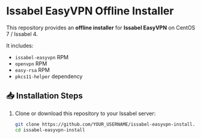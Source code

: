 # Issabel EasyVPN Offline Installer

This repository provides an **offline installer** for **Issabel EasyVPN** on CentOS 7 / Issabel 4.

It includes:
- `issabel-easyvpn` RPM
- `openvpn` RPM
- `easy-rsa` RPM
- `pkcs11-helper` dependency

## 📥 Installation Steps

1. Clone or download this repository to your Issabel server:
   ```bash
   git clone https://github.com/YOUR_USERNAME/issabel-easyvpn-install.git
   cd issabel-easyvpn-install
